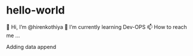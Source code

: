 # hello-world
👋 Hi, I’m @hirenkothiya
🌱 I’m currently learning Dev-OPS
📫 How to reach me ...

Adding data
append
